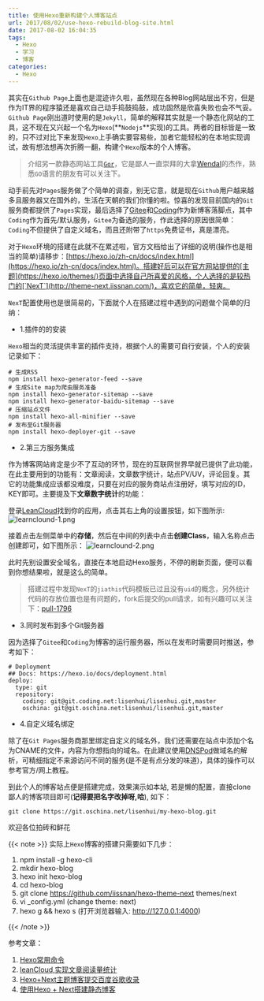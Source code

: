 ```yaml
---
title: 使用Hexo重新构建个人博客站点
url: 2017/08/02/use-hexo-rebuild-blog-site.html
date: 2017-08-02 16:04:35
tags:
  - Hexo
  - 学习
  - 博客
categories:
  - Hexo
---
```


其实在`Github Page`上面也是混迹许久啦，虽然现在各种Blog网站层出不穷，但是作为IT界的程序猿还是喜欢自己动手捣鼓捣鼓，成功固然是欣喜失败也会不气妥。 `Github Page`刚出道时使用的是`Jekyll`，简单的解释其实就是一个静态化网站的工具，这不现在又兴起一个名为`Hexo`(**`Nodejs`**实现)的工具。两者的目标皆是一致的，只不过对比下来发现`Hexo`上手确实要容易些，加者它能轻松的在本地实现调试，故有想法想再次折腾一翻，构建个`Hexo`版本的个人博客。

> 介绍另一款静态网站工具[`Gor`](https://github.com/wendal/gor)，它是鄙人一直崇拜的大拿[Wendal](http://wendal.net/)的杰作，熟悉`GO`语言的朋友有可以关注下。

<!--more-->

动手前先对`Pages`服务做了个简单的调查，别无它意，就是现在`Github`用户越来越多且服务器又在国外的，生活在天朝的我们你懂的啦。惊喜的发现目前国内的`Git`服务商都提供了`Pages`实现，最后选择了[Gitee](http://gitee.com)和[Coding](https://coding.net)作为新博客落脚点，其中`Coding`作为首先/默认服务，`Gitee`为备选的服务，作此选择的原因很简单：`Coding`不但提供了自定义域名，而且还附带了`https`免费证书，真是漂亮。

对于`Hexo`环境的搭建在此就不在累述啦，官方文档给出了详细的说明(操作也是相当的简单)请移步：[https://hexo.io/zh-cn/docs/index.html](https://hexo.io/zh-cn/docs/index.html)。搭建好后可以在官方网站提供的[主题](https://hexo.io/themes/)页面中选择自己所喜爱的风格，个人选择的是较热门的[`NexT`](http://theme-next.iissnan.com/)，喜欢它的简单，轻爽。

`NexT`配置使用也是很简易的，下面就个人在搭建过程中遇到的问题做个简单的归纳：

- 1.插件的的安装

`Hexo`相当的灵活提供丰富的插件支持，根据个人的需要可自行安装，个人的安装记录如下：

```
# 生成RSS
npm install hexo-generator-feed --save
# 生成Site map为爬虫服务准备
npm install hexo-generator-sitemap --save
npm install hexo-generator-baidu-sitemap --save
# 压缩站点文件
npm install hexo-all-minifier --save
# 发布至Git服务器
npm install hexo-deployer-git --save
```

- 2.第三方服务集成

作为博客网站肯定是少不了互动的环节，现在的互联网世界早就已提供了此功能，在此主要用到的功能有：文章阅读，文章数字统计，站点PV/UV，评论回复。其它的功能集成应该都没难度，只要在对应的服务商站点注册好，填写对应的ID，KEY即可。主要提及下**文章数字统计**的功能：

登录[LeanCloud](https://leancloud.cn)找到你的应用，点击其右上角的设置按钮，如下图所示:
![learnclound-1.png](http://siteimgs.lisenhui.cn/2017/08-02-leancloud-1.png-alias)

接着点击左侧菜单中的**存储**，然后在中间的列表中点击**创建Class**，输入名称点击创建即可，如下图所示：
![learnclound-2.png](http://siteimgs.lisenhui.cn/2017/08-02-leancloud-2.png-alias)

此时先别设置安全域名，直接在本地启动Hexo服务，不停的刷新页面，便可以看到你想结果啦，就是这么的简单。

> 搭建过程中发现`NexT`的`jiathis`代码模板已过且没有`uid`的概念，另外统计代码的存放位置也是有问题的，fork后提交的pull请求，如有兴趣可以关注下：[pull-1796](https://github.com/iissnan/hexo-theme-next/pull/1796)

- 3.同时发布到多个Git服务器

因为选择了`Gitee`和`Coding`为博客的运行服务器，所以在发布时需要同时推送，参考如下：

```
# Deployment
## Docs: https://hexo.io/docs/deployment.html
deploy:
  type: git
  repository: 
    coding: git@git.coding.net:lisenhui/lisenhui.git,master
    oschina: git@git.oschina.net:lisenhui/lisenhui.git,master
```

- 4.自定义域名绑定

除了在`Git Pages`服务商那里绑定自定义的域名外，我们还需要在站点中添加个名为CNAME的文件，内容为你想指向的域名。在此建议使用[DNSPod](https://www.dnspod.cn)做域名的解析，可精细指定不来源访问不同的服务(是不是有点分发的味道)，具体的操作可以参考官方/网上教程。


到此个人的博客站点便是搭建完成，效果演示如本站, 若是懒的配置，直接clone鄙人的博客项目即可(**记得要把名字改掉呀,哈**), 如下：

```
git clone https://git.oschina.net/lisenhui/my-hexo-blog.git
```

欢迎各位拍砖和鲜花<i class="fa fa-thumbs-o-up" aria-hidden="true"></i><i class="fa fa-thumbs-o-up" aria-hidden="true"></i><i class="fa fa-thumbs-o-up" aria-hidden="true"></i>


{{< note >}}
实际上`Hexo`博客的搭建只需要如下几步：

1. npm install -g hexo-cli
2. mkdir hexo-blog
3. hexo init hexo-blog
4. cd hexo-blog
5. git clone https://github.com/iissnan/hexo-theme-next themes/next
6. vi _config.yml (change theme: next)
7. hexo g && hexo s (打开浏览器输入: http://127.0.0.1:4000)

{{< /note >}} 

参考文章：
1. [Hexo常用命令](https://segmentfault.com/a/1190000002632530)
2. [leanCloud,实现文章阅读量统计](http://www.joryhe.com/2016-05-29-how_to_create_leancloud_read_Counter.html)
3. [Hexo+Next主题博客提交百度谷歌收录](http://blog.csdn.net/hosea1008/article/details/53384382)
4. [使用Hexo + Next搭建静态博客](http://www.jianshu.com/p/f66103553c45)
